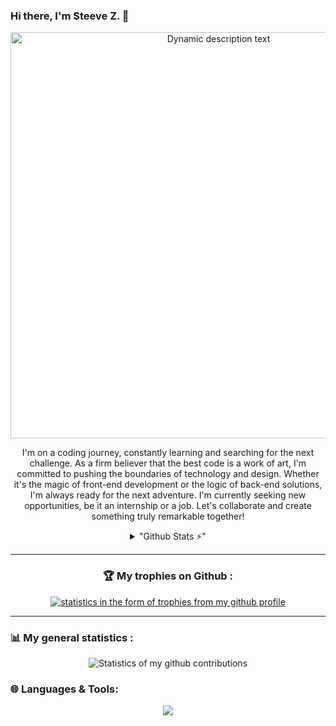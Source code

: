 ### Hi there, I'm Steeve Z. 👋
<section align="center">
  <a href="#"><img width="650px" src="https://readme-typing-svg.herokuapp.com?font=Ubuntu&color=58a6ff&size=22&center=true&lines=Hello,+World+🌎;Welcome+to+my+GitHub+profile+😇;Happy+to+see+you+here+😀;Feel+free+to+look+around+😌;Reach+me+out+if+you+need+me+🤗;Have+a+great+day+😊" alt="Dynamic description text"></a>
</section>
<p align="center">
    I'm on a coding journey, constantly learning and searching for the next challenge.
    As a firm believer that the best code is a work of art, I'm committed to pushing the boundaries of technology and design. 
    Whether it's the magic of front-end development or the logic of back-end solutions, I'm always ready for the next adventure. 
    I'm currently seeking new opportunities, be it an internship or a job. Let's collaborate and create something truly remarkable together!
</p>

<section align="center">
  <details>
    <summary align="center">
      "Github Stats ⚡"
    </summary>
    <p dir="auto">
      <a href="#">
        <img src="https://github-readme-stats.vercel.app/api?username=steeve0403&hide=prs&count_private=true&show_icons=true&hide_border=true&theme=radical" alt="Github stats" style="max-width: 100%;">      
      </a>
      <a href="#">
        <img src="https://github-readme-stats.vercel.app/api/top-langs/?username=steeve0403&hide=prs&hide_border=true&theme=radical&count_private=true&langs_count=100&layout=compact" style="max-width: 100%;">
      </a>
    </p>
  </details>
</section>
<hr>
<section align="center">
    <h3 align="center">🏆  My trophies on Github : </h3>
    <a href="#">
      <img src="https://github-trophy.vercel.app/?username=steeve0403&title=Stars,Followers,MultiLanguage,Commits,Repositories,Issues&theme=radical&no-frame=true&column=6&margin-w=15&" alt="statistics in the form of trophies from my github profile">
    </a>
</section>
<hr>
<section align='center'>
    <h3 align="left">📊 My general statistics : </h3>
    <img src="https://github-readme-streak-stats.herokuapp.com/?user=steeve0403&theme=radical" alt="Statistics of my github contributions" />
</section>

<section>
  <h3 align="left">🌐 Languages & Tools:</h3>
  <p align="center">
  <a href="https://skillicons.dev">
    <img align='center' src="https://skillicons.dev/icons?i=html,md,css,sass,js,ts,py,react,nextjs,nodejs,django,flask,git,mysql,postman,vite,figma&theme=dark&perline=9"/>
  </p>
</section>
